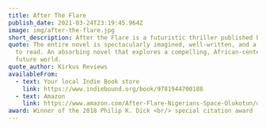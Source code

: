 ```yaml
---
title: After The Flare
publish_date: 2021-03-24T23:19:45.964Z
image: img/after-the-flare.jpg
short_description: After the Flare is a futuristic thriller published by Unnamed Press.
quote: The entire novel is spectacularly imagined, well-written, and a pleasure
  to read. An absorbing novel that explores a compelling, African-centered
  future world.
quote_author: Kirkus Reviews
availableFrom:
  - text: Your local Indie Book store
    link: https://www.indiebound.org/book/9781944700188
  - text: Amazon
    link: https://www.amazon.com/After-Flare-Nigerians-Space-Olukotun/dp/1944700188/ref=sr_1_1?s=books&ie=UTF8&qid=1483902091&sr=1-1&keywords=%22after+the+flare%22+olukotun
award: Winner of the 2018 Philip K. Dick <br/> special citation award
---
```

